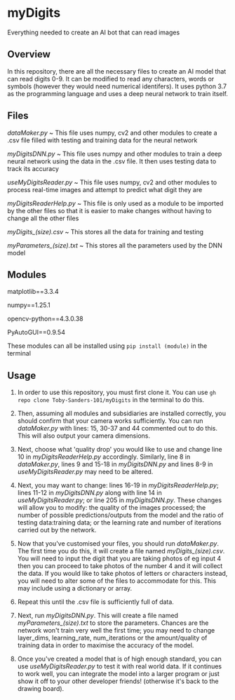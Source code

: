 # myDigits
Everything needed to create an AI bot that can read images

## Overview
In this repository, there are all the necessary files to create an AI model that can read digits 0-9. It can be modified to read any characters, words or symbols (however they would need numerical identifers). It uses python 3.7 as the programming language and uses a deep neural network to train itself.

## Files
*dataMaker.py* ~ This file uses numpy, cv2 and other modules to create a .csv file filled with testing and training data for the neural network

*myDigitsDNN.py* ~ This file uses numpy and other modules to train a deep neural network using the data in the .csv file. It then uses testing data to track its accuracy

*useMyDigitsReader.py* ~ This file uses numpy, cv2 and other modules to process real-time images and attempt to predict what digit they are

*myDigitsReaderHelp.py* ~ This file is only used as a module to be imported by the other files so that it is easier to make changes without having to change all the other files


*myDigits_(size).csv* ~ This stores all the data for training and testing

*myParameters_(size).txt* ~ This stores all the parameters used by the DNN model

## Modules
matplotlib==3.3.4

numpy==1.25.1

opencv-python==4.3.0.38

PyAutoGUI==0.9.54


These modules can all be installed using `pip install (module)` in the terminal

## Usage
1. In order to use this repository, you must first clone it. You can use `gh repo clone Toby-Sanders-101/myDigits` in the terminal to do this.

1. Then, assuming all modules and subsidiaries are installed correctly, you should confirm that your camera works sufficiently. You can run *dataMaker.py* with lines: 15, 30-37 and 44 commented out to do this. This will also output your camera dimensions.

1. Next, choose what 'quality drop' you would like to use and change line 10 in *myDigitsReaderHelp.py* accordingly. Similarly, line 8 in *dataMaker.py*, lines 9 and 15-18 in *myDigitsDNN.py* and lines 8-9 in *useMyDigitsReader.py* may need to be altered.

1. Next, you may want to change: lines 16-19 in *myDigitsReaderHelp.py*; lines 11-12 in *myDigitsDNN.py* along with line 14 in *useMyDigitsReader.py*; or line 205 in *myDigitsDNN.py*. These changes will allow you to modify: the quality of the images processed; the number of possible predictions/outputs from the model and the ratio of testing data:training data; or the learning rate and number of iterations carried out by the network.

1. Now that you've customised your files, you should run *dataMaker.py*. The first time you do this, it will create a file named *myDigits_(size).csv*. You will need to input the digit that you are taking photos of eg input 4 then you can proceed to take photos of the number 4 and it will collect the data. If you would like to take photos of letters or characters instead, you will need to alter some of the files to accommodate for this. This may include using a dictionary or array.

1. Repeat this until the .csv file is sufficiently full of data.

1. Next, run *myDigitsDNN.py*. This will create a file named *myParameters_(size).txt* to store the parameters. Chances are the network won't train very well the first time; you may need to change layer_dims, learning_rate, num_iterations or the amount/quality of training data in order to maximise the accuracy of the model.

1. Once you've created a model that is of high enough standard, you can use *useMyDigitsReader.py* to test it with real world data. If it continues to work well, you can integrate the model into a larger program or just show it off to your other developer friends! (otherwise it's back to the drawing board).
